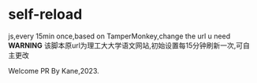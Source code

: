 # self-reload
js,every 15min once,based on TamperMonkey,change the url u need
**********WARNING**********
该脚本原url为理工大大学语文网站,初始设置每15分钟刷新一次,可自主更改

Welcome PR 
By Kane,2023.
